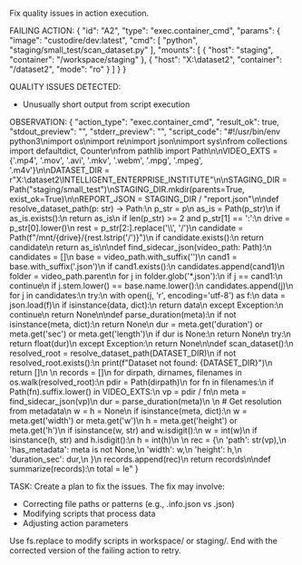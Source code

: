 Fix quality issues in action execution.

FAILING ACTION:
{
  "id": "A2",
  "type": "exec.container_cmd",
  "params": {
    "image": "custodire/dev:latest",
    "cmd": [
      "python",
      "staging/small_test/scan_dataset.py"
    ],
    "mounts": [
      {
        "host": "staging",
        "container": "/workspace/staging"
      },
      {
        "host": "X:\\dataset2",
        "container": "/dataset2",
        "mode": "ro"
      }
    ]
  }
}

QUALITY ISSUES DETECTED:
- Unusually short output from script execution

OBSERVATION:
{
  "action_type": "exec.container_cmd",
  "result_ok": true,
  "stdout_preview": "",
  "stderr_preview": "",
  "script_code": "#!/usr/bin/env python3\nimport os\nimport re\nimport json\nimport sys\nfrom collections import defaultdict, Counter\nfrom pathlib import Path\n\nVIDEO_EXTS = {'.mp4', '.mov', '.avi', '.mkv', '.webm', '.mpg', '.mpeg', '.m4v'}\n\nDATASET_DIR = r\"X:\\dataset2\\INTELLIGENT_ENTERPRISE_INSTITUTE\"\n\nSTAGING_DIR = Path(\"staging/small_test\")\nSTAGING_DIR.mkdir(parents=True, exist_ok=True)\n\nREPORT_JSON = STAGING_DIR / \"report.json\"\n\ndef resolve_dataset_path(p: str) -> Path:\n    p_str = p\n    as_is = Path(p_str)\n    if as_is.exists():\n        return as_is\n    if len(p_str) >= 2 and p_str[1] == ':':\n        drive = p_str[0].lower()\n        rest = p_str[2:].replace('\\\\', '/')\n        candidate = Path(f\"/mnt/{drive}/{rest.lstrip('/')}\")\n        if candidate.exists():\n            return candidate\n    return as_is\n\ndef find_sidecar_json(video_path: Path):\n    candidates = []\n    base = video_path.with_suffix('')\n    cand1 = base.with_suffix('.json')\n    if cand1.exists():\n        candidates.append(cand1)\n    folder = video_path.parent\n    for j in folder.glob('*.json'):\n        if j == cand1:\n            continue\n        if j.stem.lower() == base.name.lower():\n            candidates.append(j)\n    for j in candidates:\n        try:\n            with open(j, 'r', encoding='utf-8') as f:\n                data = json.load(f)\n            if isinstance(data, dict):\n                return data\n        except Exception:\n            continue\n    return None\n\ndef parse_duration(meta):\n    if not isinstance(meta, dict):\n        return None\n    dur = meta.get('duration') or meta.get('sec') or meta.get('length')\n    if dur is None:\n        return None\n    try:\n        return float(dur)\n    except Exception:\n        return None\n\ndef scan_dataset():\n    resolved_root = resolve_dataset_path(DATASET_DIR)\n    if not resolved_root.exists():\n        print(f\"Dataset not found: {DATASET_DIR}\")\n        return []\n    \n    records = []\n    for dirpath, dirnames, filenames in os.walk(resolved_root):\n        pdir = Path(dirpath)\n        for fn in filenames:\n            if Path(fn).suffix.lower() in VIDEO_EXTS:\n                vp = pdir / fn\n                meta = find_sidecar_json(vp)\n                dur = parse_duration(meta)\n                \n                # Get resolution from metadata\n                w = h = None\n                if isinstance(meta, dict):\n                    w = meta.get('width') or meta.get('w')\n                    h = meta.get('height') or meta.get('h')\n                    if isinstance(w, str) and w.isdigit():\n                        w = int(w)\n                    if isinstance(h, str) and h.isdigit():\n                        h = int(h)\n                \n                rec = {\n                    'path': str(vp),\n                    'has_metadata': meta is not None,\n                    'width': w,\n                    'height': h,\n                    'duration_sec': dur,\n                }\n                records.append(rec)\n    return records\n\ndef summarize(records):\n    total = le"
}

TASK:
Create a plan to fix the issues. The fix may involve:
- Correcting file paths or patterns (e.g., .info.json vs .json)
- Modifying scripts that process data
- Adjusting action parameters

Use fs.replace to modify scripts in workspace/ or staging/.
End with the corrected version of the failing action to retry.
